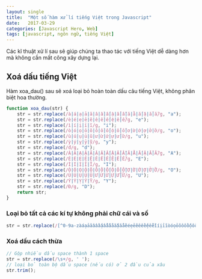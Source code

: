 ```yaml
---
layout: single
title:  "Một số hàm xử lí tiếng Việt trong Javascript"
date:   2017-03-29
categories: [Javascript Hero, Web]
tags: [javascript, ngôn ngữ, tiếng Việt]
---
```


Các kĩ thuật xử lí sau sẽ giúp chúng ta thao tác với tiếng Việt dễ dàng hơn mà không cần mất công xây dựng lại.

## Xoá dấu tiếng Việt

Hàm xoa_dau() sau sẽ xoá loại bỏ hoàn toàn dấu câu tiếng Việt, không phân biệt hoa thường.

```javascript
function xoa_dau(str) {
	str = str.replace(/à|á|ạ|ả|ã|â|ầ|ấ|ậ|ẩ|ẫ|ă|ằ|ắ|ặ|ẳ|ẵ/g, "a");
    str = str.replace(/è|é|ẹ|ẻ|ẽ|ê|ề|ế|ệ|ể|ễ/g, "e");
    str = str.replace(/ì|í|ị|ỉ|ĩ/g, "i");
    str = str.replace(/ò|ó|ọ|ỏ|õ|ô|ồ|ố|ộ|ổ|ỗ|ơ|ờ|ớ|ợ|ở|ỡ/g, "o");
    str = str.replace(/ù|ú|ụ|ủ|ũ|ư|ừ|ứ|ự|ử|ữ/g, "u");
    str = str.replace(/ỳ|ý|ỵ|ỷ|ỹ/g, "y");
    str = str.replace(/đ/g, "d");
    str = str.replace(/À|Á|Ạ|Ả|Ã|Â|Ầ|Ấ|Ậ|Ẩ|Ẫ|Ă|Ằ|Ắ|Ặ|Ẳ|Ẵ/g, "A");
    str = str.replace(/È|É|Ẹ|Ẻ|Ẽ|Ê|Ề|Ế|Ệ|Ể|Ễ/g, "E");
    str = str.replace(/Ì|Í|Ị|Ỉ|Ĩ/g, "I");
    str = str.replace(/Ò|Ó|Ọ|Ỏ|Õ|Ô|Ồ|Ố|Ộ|Ổ|Ỗ|Ơ|Ờ|Ớ|Ợ|Ở|Ỡ/g, "O");
    str = str.replace(/Ù|Ú|Ụ|Ủ|Ũ|Ư|Ừ|Ứ|Ự|Ử|Ữ/g, "U");
    str = str.replace(/Ỳ|Ý|Ỵ|Ỷ|Ỹ/g, "Y");
    str = str.replace(/Đ/g, "D");
    return str;
}
```
### Loại bỏ tất cả các kí tự không phải chữ cái và số

```javascript
str = str.replace(/[^0-9a-zàáạảãâầấậẩẫăằắặẳẵèéẹẻẽêềếệểễìíịỉĩòóọỏõôồốộổỗơờớợởỡùúụủũưừứựửữỳýỵỷỹđ\s]/gi, ' ');
```

### Xoá dấu cách thừa

```javascript
// Gộp nhiều dấu space thành 1 space
str = str.replace(/\s+/g, ' ');
// loại bỏ toàn bộ dấu space (nếu có) ở 2 đầu của xâu
str.trim();

```

